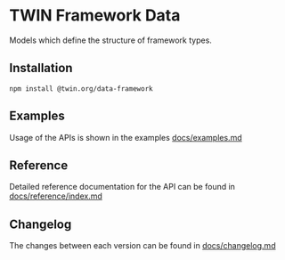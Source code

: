 # TWIN Framework Data

Models which define the structure of framework types.

## Installation

```shell
npm install @twin.org/data-framework
```

## Examples

Usage of the APIs is shown in the examples [docs/examples.md](docs/examples.md)

## Reference

Detailed reference documentation for the API can be found in [docs/reference/index.md](docs/reference/index.md)

## Changelog

The changes between each version can be found in [docs/changelog.md](docs/changelog.md)
